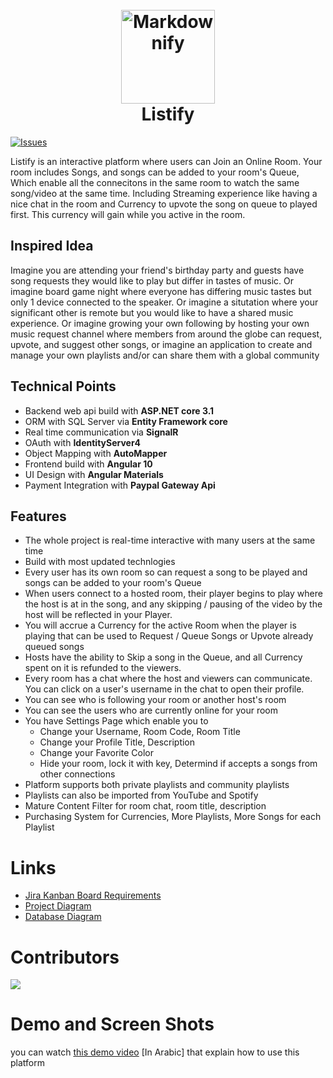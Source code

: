 <h1 align="center">
  <br>
   <img src="https://res.cloudinary.com/dvdcninhs/image/upload/v1603567008/Listify%20Photos/listifylogo_hav32f.png" alt="Markdownify" width="150" height="150">
  <br>
  Listify
  <br>
</h1>

[![Issues](https://img.shields.io/github/issues/aboelkassem/Listify)](https://github.com/aboelkassem/Listify/issues) 

Listify is an interactive platform where users can Join an Online Room. Your room includes Songs, and songs can be added to your room's Queue, Which enable all the connecitons in the same room to watch the same song/video at the same time. Including Streaming experience like having a nice chat in the room and Currency to upvote the song on queue to played first.
This currency will gain while you active in the room.

## Inspired Idea
Imagine you are attending your friend's birthday party and guests have song requests they would like to play but differ in tastes of music. Or imagine board game night where everyone has differing music tastes but only 1 device connected to the speaker. Or imagine a situtation where your significant other is remote but you would like to have a shared music experience. Or imagine growing your own following by hosting your own music request channel where members from around the globe can request, upvote, and suggest other songs, or imagine an application to create and manage your own playlists and/or can share them with a global community

## Technical Points
* Backend web api build with <b>ASP.NET core 3.1</b>
* ORM with SQL Server via <b>Entity Framework core</b>
* Real time communication via <b>SignalR</b>
* OAuth with <b>IdentityServer4</b>
* Object Mapping with <b>AutoMapper</b>
* Frontend build with <b>Angular 10</b>
* UI Design with <b>Angular Materials</b>
* Payment Integration with <b>Paypal Gateway Api</b>

## Features
* The whole project is real-time interactive with many users at the same time
* Build with most updated technlogies
* Every user has its own room so can request a song to be played and songs can be added to your room's Queue
* When users connect to a hosted room, their player begins to play where the host is at in the song, and any skipping / pausing of the video by the host will be reflected in your Player.
* You will accrue a Currency for the active Room when the player is playing that can be used to Request / Queue Songs or Upvote already queued songs
* Hosts have the ability to Skip a song in the Queue, and all Currency spent on it is refunded to the viewers.
* Every room has a chat where the host and viewers can communicate. You can click on a user's username in the chat to open their profile.
* You can see who is following your room or another host's room
* You can see the users who are currently online for your room
* You have Settings Page which enable you to
  * Change your Username, Room Code, Room Title
  * Change your Profile Title, Description
  * Change your Favorite Color
  * Hide your room, lock it with key, Determind if accepts a songs from other connections
* Platform supports both private playlists and community playlists
* Playlists can also be imported from YouTube and Spotify
* Mature Content Filter for room chat, room title, description
* Purchasing System for Currencies, More Playlists, More Songs for each Playlist
  
# Links 

* [Jira Kanban Board Requirements](https://drive.google.com/file/d/1G0BYctL73ou7H5bwDvd9L2zD3ZfQJJBd/view?usp=sharing)
* [Project Diagram](https://drive.google.com/file/d/1OnioWe1-C_8e6LzytadPxKO9lgFpi8qq/view?usp=sharing)
* [Database Diagram](https://drive.google.com/file/d/1C7xjkgxr0kjzXIuHHiBPdBilV6JDjzW-/view?usp=sharing)

# Contributors
<a href="https://github.com/aboelkassem/Listify/graphs/contributors">
  <img src="https://contributors-img.web.app/image?repo=aboelkassem/Listify" />
</a>

# Demo and Screen Shots
you can watch [this demo video](https://youtu.be/NlUXDOMyAPM) [In Arabic] that explain how to use this platform
